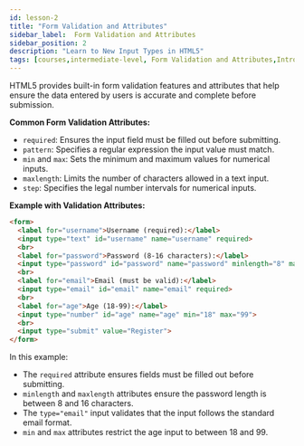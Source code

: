 ```yaml
---
id: lesson-2
title: "Form Validation and Attributes"
sidebar_label:  Form Validation and Attributes
sidebar_position: 2
description: "Learn to New Input Types in HTML5"
tags: [courses,intermediate-level, Form Validation and Attributes,Introduction]
---  
```



HTML5 provides built-in form validation features and attributes that help ensure the data entered by users is accurate and complete before submission.

**Common Form Validation Attributes:**
- `required`: Ensures the input field must be filled out before submitting.
- `pattern`: Specifies a regular expression the input value must match.
- `min` and `max`: Sets the minimum and maximum values for numerical inputs.
- `maxlength`: Limits the number of characters allowed in a text input.
- `step`: Specifies the legal number intervals for numerical inputs.

**Example with Validation Attributes:**
```html
<form>
  <label for="username">Username (required):</label>
  <input type="text" id="username" name="username" required>
  <br>
  <label for="password">Password (8-16 characters):</label>
  <input type="password" id="password" name="password" minlength="8" maxlength="16" required>
  <br>
  <label for="email">Email (must be valid):</label>
  <input type="email" id="email" name="email" required>
  <br>
  <label for="age">Age (18-99):</label>
  <input type="number" id="age" name="age" min="18" max="99">
  <br>
  <input type="submit" value="Register">
</form>
```
In this example:
- The `required` attribute ensures fields must be filled out before submitting.
- `minlength` and `maxlength` attributes ensure the password length is between 8 and 16 characters.
- The `type="email"` input validates that the input follows the standard email format.
- `min` and `max` attributes restrict the age input to between 18 and 99.